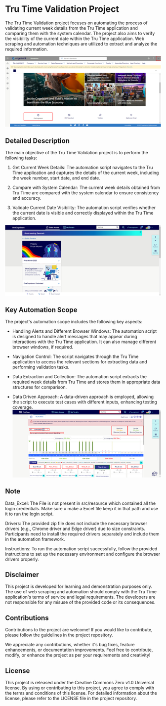 # Tru Time Validation Project


The Tru Time Validation project focuses on automating the process of validating current week details from the Tru Time application and comparing them with the system calendar. The project also aims to verify the visibility of the current date within the Tru Time application. Web scraping and automation techniques are utilized to extract and analyze the required information.

![Problem Statement Image](Screenshots/Be_Cognizant.png)

## Detailed Description
The main objective of the Tru Time Validation project is to perform the following tasks:

1. Get Current Week Details: The automation script navigates to the Tru Time application and captures the details of the current week, including the week number, start date, and end date.

2. Compare with System Calendar: The current week details obtained from Tru Time are compared with the system calendar to ensure consistency and accuracy.

3. Validate Current Date Visibility: The automation script verifies whether the current date is visible and correctly displayed within the Tru Time application.

![Data Extraction Image](Screenshots/One_Cognizant_1.png)

## Key Automation Scope
The project's automation scope includes the following key aspects:

- Handling Alerts and Different Browser Windows: The automation script is designed to handle alert messages that may appear during interactions with the Tru Time application. It can also manage different browser windows, if required.

- Navigation Control: The script navigates through the Tru Time application to access the relevant sections for extracting data and performing validation tasks.

- Data Extraction and Collection: The automation script extracts the required week details from Tru Time and stores them in appropriate data structures for comparison.

- Data Driven Approach: A data-driven approach is employed, allowing the script to execute test cases with different inputs, enhancing testing coverage.
![Final_Images](Screenshots/TruTime.png)

## Note
Data_Excel: The File is not present in src/resource which contained all the login  credentials. Make sure u make a Excel file keep it in that path and use it to
run the login script.

Drivers: The provided zip file does not include the necessary browser drivers (e.g., Chrome driver and Edge driver) due to size constraints. Participants need to install the required drivers separately and include them in the automation framework.

Instructions: To run the automation script successfully, follow the provided instructions to set up the necessary environment and configure the browser drivers properly.


## Disclaimer
This project is developed for learning and demonstration purposes only. The use of web scraping and automation should comply with the Tru Time application's terms of service and legal requirements. The developers are not responsible for any misuse of the provided code or its consequences.

## Contributions
Contributions to the project are welcome! If you would like to contribute, please follow the guidelines in the project repository.

We appreciate any contributions, whether it's bug fixes, feature enhancements, or documentation improvements. Feel free to contribute, modify, or enhance the project as per your requirements and creativity!

## License
This project is released under the Creative Commons Zero v1.0 Universal license. By using or contributing to this project, you agree to comply with the terms and conditions of this license. For detailed information about the license, please refer to the LICENSE file in the project repository.
